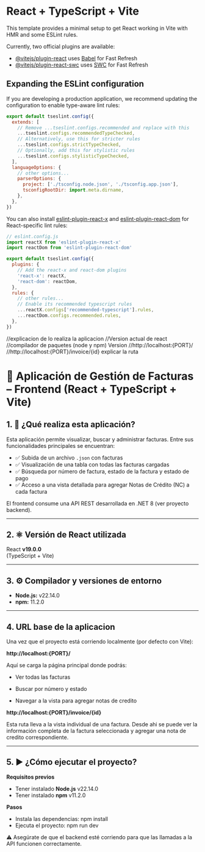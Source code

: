 # React + TypeScript + Vite

This template provides a minimal setup to get React working in Vite with HMR and some ESLint rules.

Currently, two official plugins are available:

- [@vitejs/plugin-react](https://github.com/vitejs/vite-plugin-react/blob/main/packages/plugin-react) uses [Babel](https://babeljs.io/) for Fast Refresh
- [@vitejs/plugin-react-swc](https://github.com/vitejs/vite-plugin-react/blob/main/packages/plugin-react-swc) uses [SWC](https://swc.rs/) for Fast Refresh

## Expanding the ESLint configuration

If you are developing a production application, we recommend updating the configuration to enable type-aware lint rules:

```js
export default tseslint.config({
  extends: [
    // Remove ...tseslint.configs.recommended and replace with this
    ...tseslint.configs.recommendedTypeChecked,
    // Alternatively, use this for stricter rules
    ...tseslint.configs.strictTypeChecked,
    // Optionally, add this for stylistic rules
    ...tseslint.configs.stylisticTypeChecked,
  ],
  languageOptions: {
    // other options...
    parserOptions: {
      project: ['./tsconfig.node.json', './tsconfig.app.json'],
      tsconfigRootDir: import.meta.dirname,
    },
  },
})
```

You can also install [eslint-plugin-react-x](https://github.com/Rel1cx/eslint-react/tree/main/packages/plugins/eslint-plugin-react-x) and [eslint-plugin-react-dom](https://github.com/Rel1cx/eslint-react/tree/main/packages/plugins/eslint-plugin-react-dom) for React-specific lint rules:

```js
// eslint.config.js
import reactX from 'eslint-plugin-react-x'
import reactDom from 'eslint-plugin-react-dom'

export default tseslint.config({
  plugins: {
    // Add the react-x and react-dom plugins
    'react-x': reactX,
    'react-dom': reactDom,
  },
  rules: {
    // other rules...
    // Enable its recommended typescript rules
    ...reactX.configs['recommended-typescript'].rules,
    ...reactDom.configs.recommended.rules,
  },
})
```
//explicacion de lo realiza la aplicacion
//Version actual de react
//compilador de paquetes (node y npm) Version
//http://localhost:{PORT}/
//http://localhost:{PORT}/invoice/{id}    explicar la ruta

# 🧾 Aplicación de Gestión de Facturas – Frontend (React + TypeScript + Vite)

## 1. 📌 ¿Qué realiza esta aplicación?

Esta aplicación permite visualizar, buscar y administrar facturas. Entre sus funcionalidades principales se encuentran:

- ✅ Subida de un archivo `.json` con facturas
- ✅ Visualización de una tabla con todas las facturas cargadas
- ✅ Búsqueda por número de factura, estado de la factura y estado de pago
- ✅ Acceso a una vista detallada para agregar Notas de Crédito (NC) a cada factura

El frontend consume una API REST desarrollada en .NET 8 (ver proyecto backend).

---

## 2. ⚛️ Versión de React utilizada

React **v19.0.0**  
(TypeScript + Vite)

---

## 3. ⚙️ Compilador y versiones de entorno

- **Node.js:** v22.14.0 
- **npm:** 11.2.0

---

## 4. URL base de la aplicacion

Una vez que el proyecto está corriendo localmente (por defecto con Vite):

**http://localhost:{PORT}/**

Aquí se carga la página principal donde podrás:

- Ver todas las facturas

- Buscar por número y estado

- Navegar a la vista para agregar notas de credito


**http://localhost:{PORT}/invoice/{id}**

Esta ruta lleva a la vista individual de una factura.
Desde ahi se puede ver la información completa de la factura seleccionada y agregar una nota de credito correspondiente.

---

## 5. ▶️ ¿Cómo ejecutar el proyecto?

**Requisitos previos**
- Tener instalado **Node.js** v22.14.0  
- Tener instalado **npm** v11.2.0

**Pasos**
- Instala las dependencias: npm install
- Ejecuta el proyecto: npm run dev

⚠️ Asegúrate de que el backend esté corriendo para que las llamadas a la API funcionen correctamente.
